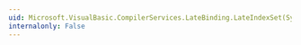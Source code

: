 ```yaml
---
uid: Microsoft.VisualBasic.CompilerServices.LateBinding.LateIndexSet(System.Object,System.Object[],System.String[])
internalonly: False
---
```

